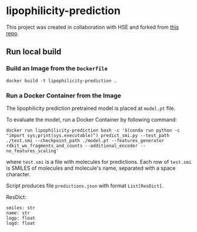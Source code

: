 # lipophilicity-prediction

This project was created in collaboration with HSE and forked from [this repo](https://github.com/jbr-ai-labs/lipophilicity-prediction).

## Run local build

### Build an Image from the `Dockerfile`
```
docker build -t lipophilicity-prediction .
```

### Run a Docker Container from the Image

The lipophilicity prediction pretrained model is placed at `model.pt` file.

To evaluate the model, run a Docker Container by following command:
```
docker run lipophilicity-prediction bash -c '$(conda run python -c "import sys;print(sys.executable)") predict_smi.py --test_path ./test.smi --checkpoint_path ./model.pt --features_generator rdkit_wo_fragments_and_counts --additional_encoder --no_features_scaling'
```

where `test.smi` is a file with molecules for predictions. Each row of `test.smi` is SMILES of molecules and
molecule's name, separated with a space character.

Script produces file `predictions.json` with format `List[ResDict]`.

ResDict:

```
smiles: str
name: str
logp: float
logd: float
```
